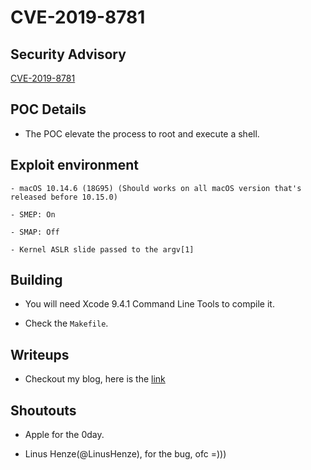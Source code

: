 # CVE-2019-8781

## Security Advisory

[CVE-2019-8781](https://support.apple.com/en-vn/HT210634)

## POC Details

- The POC elevate the process to root and execute a shell.

## Exploit environment
	
	- macOS 10.14.6 (18G95) (Should works on all macOS version that's released before 10.15.0)
	
	- SMEP: On
	
	- SMAP: Off
	
	- Kernel ASLR slide passed to the argv[1]

## Building

- You will need Xcode 9.4.1 Command Line Tools to compile it.

- Check the `Makefile`.

## Writeups

- Checkout my blog, here is the [link](https://trungnguyen1909.github.io/blog/post/CampCTF/PwningKernelz/)

## Shoutouts

- Apple for the 0day.

- Linus Henze(@LinusHenze), for the bug, ofc =)))
